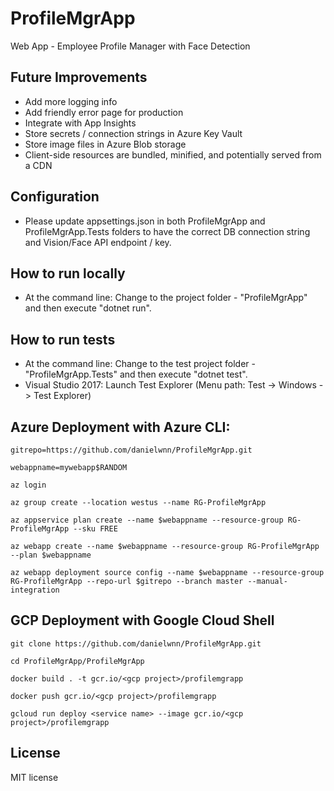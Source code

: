 # ProfileMgrApp

 Web App - Employee Profile Manager with Face Detection

## Future Improvements

* Add more logging info
* Add friendly error page for production
* Integrate with App Insights
* Store secrets / connection strings in Azure Key Vault
* Store image files in Azure Blob storage
* Client-side resources are bundled, minified, and potentially served from a CDN

## Configuration

* Please update appsettings.json in both ProfileMgrApp and ProfileMgrApp.Tests folders to have the correct DB connection string and Vision/Face API endpoint / key.

## How to run locally

* At the command line: Change to the project folder - "ProfileMgrApp" and then execute "dotnet run".

## How to run tests

* At the command line: Change to the test project folder - "ProfileMgrApp.Tests" and then execute "dotnet test".
* Visual Studio 2017: Launch Test Explorer (Menu path: Test -> Windows -> Test Explorer)

## Azure Deployment with Azure CLI:

~~~
gitrepo=https://github.com/danielwnn/ProfileMgrApp.git

webappname=mywebapp$RANDOM

az login

az group create --location westus --name RG-ProfileMgrApp

az appservice plan create --name $webappname --resource-group RG-ProfileMgrApp --sku FREE

az webapp create --name $webappname --resource-group RG-ProfileMgrApp --plan $webappname

az webapp deployment source config --name $webappname --resource-group RG-ProfileMgrApp --repo-url $gitrepo --branch master --manual-integration
~~~

## GCP Deployment with Google Cloud Shell

~~~
git clone https://github.com/danielwnn/ProfileMgrApp.git

cd ProfileMgrApp/ProfileMgrApp

docker build . -t gcr.io/<gcp project>/profilemgrapp

docker push gcr.io/<gcp project>/profilemgrapp

gcloud run deploy <service name> --image gcr.io/<gcp project>/profilemgrapp
~~~

## License
MIT license
